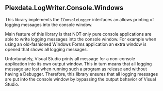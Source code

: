 
## Plexdata.LogWriter.Console.Windows

This library implements the ``IConsoleLogger`` interfaces an allows printing 
of logging messages into the console window.

Main feature of this library is that NOT only pure console applications are 
able to write logging messages into the console window. For example when using 
an old-fashioned Windows Forms application an extra window is opened that shows 
all logging messages. 

Unfortunately, Visual Studio prints all message for a non-console application 
into its own output window. This in turn means that all logging message are lost 
when running such a program as release and without having a Debugger. Therefore, 
this library ensures that all logging messages are put into the console window by 
bypassing the output behavior of Visual Studio.
